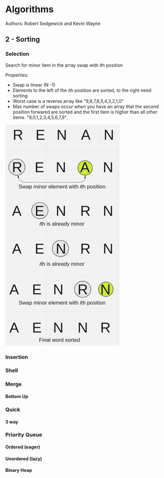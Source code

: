 # Algorithms
Authors: Robert Sedgewick and Kevin Wayne

## 2 - Sorting
### Selection
Search for minor item in the array swap with *i*th position

Properties:
- Swap is linear (N -1)
- Elements to the left of the *i*th position are sorted, to the right need sorting
- Worst case is a reverse array like "9,8,7,6,5,4,3,2,1,0"
- Max number of swaps occur when you have an array that the second position forwared are sorted and the first item is higher than all other items. "9,0,1,2,3,4,5,6,7,8".

![Selection Sort example](./images/selection-example.png)

### Insertion

### Shell

### Merge

#### Bottom Up

### Quick

#### 3 way

### Priority Queue

#### Ordered (eager)

#### Unordered (lazy)

#### Binary Heap